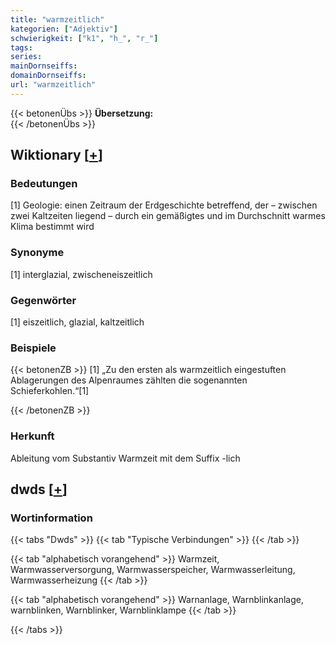 ```yaml
---
title: "warmzeitlich"
kategorien: ["Adjektiv"]
schwierigkeit: ["k1", "h_", "r_"]
tags:
series:
mainDornseiffs:
domainDornseiffs:
url: "warmzeitlich"
---
```


{{< betonenÜbs >}}
**Übersetzung:**  
{{< /betonenÜbs >}}

## Wiktionary [[+](https://de.wiktionary.org/wiki/warmzeitlich)]

### Bedeutungen
[1] Geologie: einen Zeitraum der Erdgeschichte betreffend, der – zwischen zwei Kaltzeiten liegend – durch ein gemäßigtes und im Durchschnitt warmes Klima bestimmt wird  

### Synonyme
[1] interglazial, zwischeneiszeitlich  

### Gegenwörter
[1] eiszeitlich, glazial, kaltzeitlich  

### Beispiele
{{< betonenZB >}}
[1] „Zu den ersten als warmzeitlich eingestuften Ablagerungen des Alpenraumes zählten die sogenannten Schieferkohlen.“[1]  

{{< /betonenZB >}}
### Herkunft
Ableitung vom Substantiv Warmzeit mit dem Suffix -lich  



## dwds [[+](https://www.dwds.de/wb/warmzeitlich)]

### Wortinformation
{{< tabs "Dwds" >}}
{{< tab "Typische Verbindungen" >}}
{{< /tab >}}

{{< tab "alphabetisch vorangehend" >}}
Warmzeit, Warmwasserversorgung, Warmwasserspeicher, Warmwasserleitung, Warmwasserheizung
{{< /tab >}}

{{< tab "alphabetisch vorangehend" >}}
Warnanlage, Warnblinkanlage, warnblinken, Warnblinker, Warnblinklampe
{{< /tab >}}

{{< /tabs >}}

